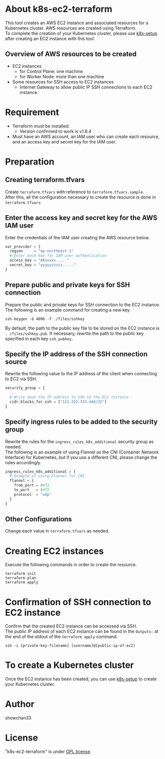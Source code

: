 # About k8s-ec2-terraform
This tool creates an AWS EC2 instance and associated resources for a Kubernetes cluster. AWS resources are created using Terraform.<br>
To complete the creation of your Kubernetes cluster, please use [k8s-setup](https://github.com/showchan33/k8s-setup/tree/main) after creating an EC2 instance with this tool.

## Overview of AWS resources to be created

* EC2 instances
    * for Control Plane: one machine
    * for Worker Node: more than one machine
* Some resources for SSH access to EC2 instances
    * Internet Gateway to allow public IP SSH connections to each EC2 instance.

# Requirement

* Terraform must be installed.
    * Version confirmed to work is v1.8.4
* Must have an AWS account, an IAM user who can create each resource, and an access key and secret key for the IAM user.

# Preparation

## Creating terraform.tfvars

Create ``terraform.tfvars`` with reference to ``terraform.tfvars.sample``.<br>
After this, all the configuration necessary to create the resource is done in ``terraform.tfvars``.

## Enter the access key and secret key for the AWS IAM user

Enter the credentials of the IAM user creating the AWS resource below.

```tfvars
var_provider = {
  region     = "ap-northeast-1"
  # Enter each key for IAM user authentication
  access_key = "AKxxxxx....."
  secret_key = "yyyyyzzzzz....."
}
```

## Prepare public and private keys for SSH connection

Prepare the public and private keys for SSH connection to the EC2 instance.<br>
The following is an example command for creating a new key.

```
ssh-keygen -b 4096 -f ./files/sshkey
```

By default, the path to the public key file to be stored on the EC2 instance is ``. /files/sshkey.pub``. If necessary, rewrite the path to the public key specified in each key ``ssh_pubkey``.

## Specify the IP address of the SSH connection source

Rewrite the following value to the IP address of the client when connecting to EC2 via SSH.

```tfvars
security_group = {
  ...
  # Write down the IP address to SSH to the EC2 instance
  cidr_blocks_for_ssh = ["111.222.333.444/32"]
}
```

## Specify ingress rules to be added to the security group

Rewrite the rules for the ``ingress_rules_k8s_additional`` security group as needed.<br>
The following is an example of using Flannel as the CNI (Container Network Interface) for Kubernetes, but if you use a different CNI, please change the rules accordingly.

```tfvars
ingress_rules_k8s_additional = {
  # Example of using Flannel for CNI
  flannel = {
    from_port = 8472
    to_port   = 8472
    protocol  = "udp"
  }
}
```

## Other Configurations

Change each value in ``terraform.tfvars`` as needed.

# Creating EC2 instances

Execute the following commands in order to create the resource.

```
terraform init
terraform plan
terraform apply
```

# Confirmation of SSH connection to EC2 instance

Confirm that the created EC2 instance can be accessed via SSH.<br>
The public IP address of each EC2 instance can be found in the ``Outputs:`` at the end of the stdout of the ``terraform apply`` command.

```
ssh -i [private-key-filename] [username]@[public-ip-of-ec2]
```

# To create a Kubernetes cluster

Once the EC2 instance has been created, you can use [k8s-setup](https://github.com/showchan33/k8s-setup/tree/main) to create your Kubernetes cluster.

# Author
showchan33

# License
"k8s-ec2-terraform" is under [GPL license](https://www.gnu.org/licenses/licenses.en.html).
